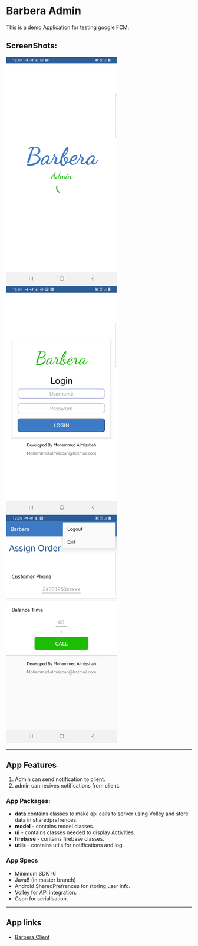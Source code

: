 # Barbera Admin
This is a demo Application for testing google FCM.

## ScreenShots:

<img src="barbera_1.jpg" width="300">  <img src="barbera_2.jpg" width="300">  <img src="barbera_3.jpg" width="300"> 

------

## App Features
1. Admin can send notification to client.
2. admin can recives notifications from client.


### App Packages:
* **data**  contains classes to make api calls to server using Volley and store data in sharedprefrences.
* **model** - contains model classes.
* **ui** - contains classes needed to display Activities. 
* **firebase** - contains firebase classes. 
* **utils** - contains utils for notifications and log. 


### App Specs
* Minimum SDK 16
* Java8 (in master branch) 
* Android SharedPrefrences for storing user info.
* Volley for API integration.
* Gson for serialisation.
------
## App links

* [Barbera Client](https://github.com/Almissbah/barbera-client-android)
